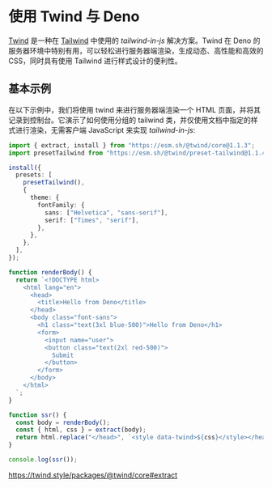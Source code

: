 # 使用 Twind 与 Deno

[Twind](https://twind.style/) 是一种在 [Tailwind](https://tailwindcss.com/)
中使用的 _tailwind-in-js_ 解决方案。Twind 在 Deno
的服务器环境中特别有用，可以轻松进行服务器端渲染，生成动态、高性能和高效的
CSS，同时具有使用 Tailwind 进行样式设计的便利性。

## 基本示例

在以下示例中，我们将使用 twind 来进行服务器端渲染一个 HTML
页面，并将其记录到控制台。它演示了如何使用分组的 tailwind
类，并仅使用文档中指定的样式进行渲染，无需客户端 JavaScript 来实现
_tailwind-in-js_:

```ts
import { extract, install } from "https://esm.sh/@twind/core@1.1.3";
import presetTailwind from "https://esm.sh/@twind/preset-tailwind@1.1.4";

install({
  presets: [
    presetTailwind(),
    {
      theme: {
        fontFamily: {
          sans: ["Helvetica", "sans-serif"],
          serif: ["Times", "serif"],
        },
      },
    },
  ],
});

function renderBody() {
  return `<!DOCTYPE html>
    <html lang="en">
      <head>
        <title>Hello from Deno</title>
      </head>
      <body class="font-sans">
        <h1 class="text(3xl blue-500)">Hello from Deno</h1>
        <form>
          <input name="user">
          <button class="text(2xl red-500)">
            Submit
          </button>
        </form>
      </body>
    </html>
  `;
}

function ssr() {
  const body = renderBody();
  const { html, css } = extract(body);
  return html.replace("</head>", `<style data-twind>${css}</style></head>`);
}

console.log(ssr());
```

https://twind.style/packages/@twind/core#extract
